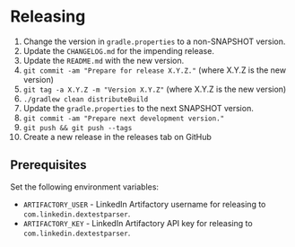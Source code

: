 Releasing
========

 1. Change the version in `gradle.properties` to a non-SNAPSHOT version.
 2. Update the `CHANGELOG.md` for the impending release.
 3. Update the `README.md` with the new version.
 4. `git commit -am "Prepare for release X.Y.Z."` (where X.Y.Z is the new version)
 5. `git tag -a X.Y.Z -m "Version X.Y.Z"` (where X.Y.Z is the new version)
 6. `./gradlew clean distributeBuild`
 7. Update the `gradle.properties` to the next SNAPSHOT version.
 8. `git commit -am "Prepare next development version."`
 9. `git push && git push --tags`
 10. Create a new release in the releases tab on GitHub


Prerequisites
-------------

Set the following environment variables:

 * `ARTIFACTORY_USER` - LinkedIn Artifactory username for releasing to `com.linkedin.dextestparser`.
 * `ARTIFACTORY_KEY` - LinkedIn Artifactory API key for releasing to `com.linkedin.dextestparser`.
 